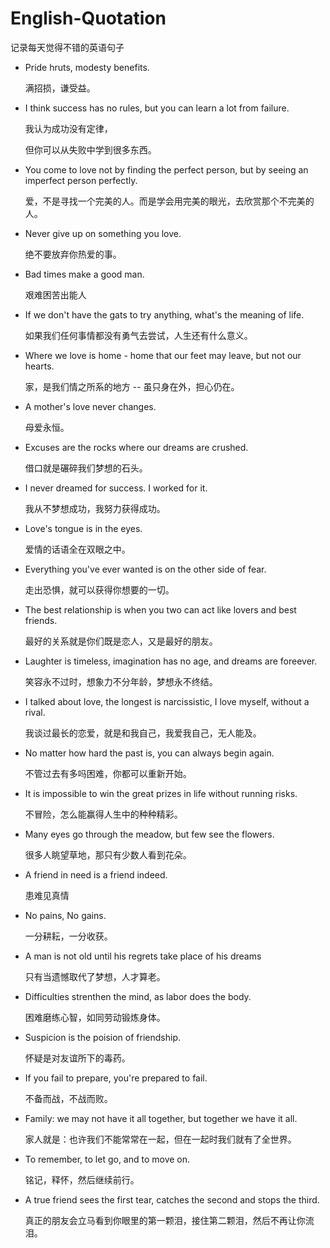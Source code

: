 # English-Quotation
记录每天觉得不错的英语句子

- Pride hruts, modesty benefits.

  满招损，谦受益。

- I think success has no rules, but you can learn a lot from failure.

  我认为成功没有定律，

  但你可以从失败中学到很多东西。

- You come to love not by finding the perfect person, but by seeing an imperfect person perfectly.

  爱，不是寻找一个完美的人。而是学会用完美的眼光，去欣赏那个不完美的人。

- Never give up on something you love.

  绝不要放弃你热爱的事。

- Bad times make a good man.

  艰难困苦出能人

- If we don't have the gats to try anything, what's the meaning of life.

  如果我们任何事情都没有勇气去尝试，人生还有什么意义。

- Where we love is home - home that our feet may leave, but not our hearts.

  家，是我们情之所系的地方 -- 虽只身在外，担心仍在。

- A mother's love never changes.

  母爱永恒。

- Excuses are the rocks where our dreams are crushed.

  借口就是碾碎我们梦想的石头。

- I never dreamed for success. I worked for it.

  我从不梦想成功，我努力获得成功。

- Love's tongue is in the eyes.

  爱情的话语全在双眼之中。

- Everything you've ever wanted is on the other side of fear.

  走出恐惧，就可以获得你想要的一切。

- The best relationship is when you two can act like lovers and best friends.

  最好的关系就是你们既是恋人，又是最好的朋友。

- Laughter is timeless, imagination has no age, and dreams are foreever.

  笑容永不过时，想象力不分年龄，梦想永不终结。

- I talked about love, the longest is narcissistic, I love myself, without a rival.

  我谈过最长的恋爱，就是和我自己，我爱我自己，无人能及。

- No matter how hard the past is, you can always begin again.

  不管过去有多吗困难，你都可以重新开始。

- It is impossible to win the great prizes in life without running risks.

  不冒险，怎么能赢得人生中的种种精彩。

- Many eyes go through the meadow, but few see the flowers.

  很多人眺望草地，那只有少数人看到花朵。

- A friend in need is a friend indeed.

  患难见真情

- No pains, No gains.

  一分耕耘，一分收获。
  
- A man is not old until his regrets take place of his dreams

  只有当遗憾取代了梦想，人才算老。

- Difficulties strenthen the mind, as labor does the body.

  困难磨练心智，如同劳动锻炼身体。

- Suspicion is the poision of friendship.

  怀疑是对友谊所下的毒药。

- If you fail to prepare, you're prepared to fail.

  不备而战，不战而败。

- Family: we may not have it all together, but together we have it all.

  家人就是：也许我们不能常常在一起，但在一起时我们就有了全世界。

- To remember, to let go, and to move on.

  铭记，释怀，然后继续前行。

- A true friend sees the first tear, catches the second and stops the third.

  真正的朋友会立马看到你眼里的第一颗泪，接住第二颗泪，然后不再让你流泪。